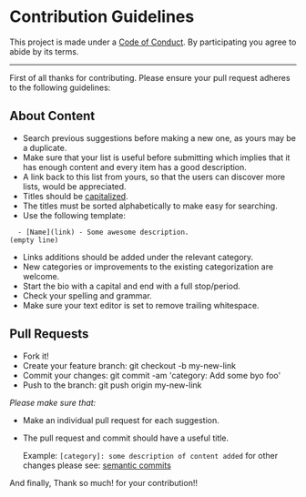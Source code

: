 # Contribution Guidelines
This project is made under a [Code of
Conduct](https://github.com/cristianoliveira/awesome-byo/blob/master/CODE_OF_CONDUCT.md). By participating you agree to abide by its terms.

----

First of all thanks for contributing.
Please ensure your pull request adheres to the following guidelines:

## About Content

  - Search previous suggestions before making a new one, as yours may be a duplicate.
  - Make sure that your list is useful before submitting which implies that it has enough content and every item has a good description.
  - A link back to this list from yours, so that the users can discover more lists, would be appreciated.
  - Titles should be [capitalized](http://grammar.yourdictionary.com/capitalization/rules-for-capitalization-in-titles.html).
  - The titles must be sorted alphabetically to make easy for searching.
  - Use the following template:

```
  - [Name](link) - Some awesome description.
(empty line)
```

- Links additions should be added under the relevant category.
- New categories or improvements to the existing categorization are welcome.
- Start the bio with a capital and end with a full stop/period.
- Check your spelling and grammar.
- Make sure your text editor is set to remove trailing whitespace.

## Pull Requests

- Fork it!
- Create your feature branch: git checkout -b my-new-link
- Commit your changes: git commit -am 'category: Add some byo foo'
- Push to the branch: git push origin my-new-link

*Please make sure that:*
- Make an individual pull request for each suggestion.
- The pull request and commit should have a useful title.

  Example: `[category]: some description of content added` for other changes please see: [semantic commits](http://seesparkbox.com/foundry/semantic_commit_messages)

And finally, Thank so much! for your contribution!!
